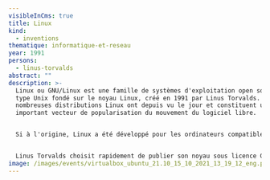 ```yaml
---
visibleInCms: true
title: Linux
kind:
  - inventions
thematique: informatique-et-reseau
year: 1991
persons:
  - linus-torvalds
abstract: ""
description: >-
  Linux ou GNU/Linux est une famille de systèmes d'exploitation open source de
  type Unix fondé sur le noyau Linux, créé en 1991 par Linus Torvalds. De
  nombreuses distributions Linux ont depuis vu le jour et constituent un
  important vecteur de popularisation du mouvement du logiciel libre.


  Si à l'origine, Linux a été développé pour les ordinateurs compatibles PC, il n'a jamais équipé qu'une très faible part des ordinateurs personnels. Mais le noyau Linux, accompagné ou non des logiciels GNU, est également utilisé par d'autres types de systèmes informatiques, notamment les serveurs, téléphones portables, systèmes embarqués ou encore super ordinateurs. Le système d'exploitation pour téléphones portables Android qui utilise le noyau Linux mais pas GNU, équipe aujourd'hui 85 % des tablettes tactiles et smartphones. 


  Linus Torvalds choisit rapidement de publier son noyau sous licence GNU GPL. Cette décision rend compatibles juridiquement les systèmes GNU et Linux. Dès lors, pour combler le vide causé par le développement inachevé de Hurd, GNU et le noyau Linux sont associés pour former un nouveau système d'exploitation (parfois considéré comme variante de GNU) : GNU/Linux ou Linux.
image: /images/events/virtualbox_ubuntu_21.10_15_10_2021_13_19_12_eng.png
---
```

